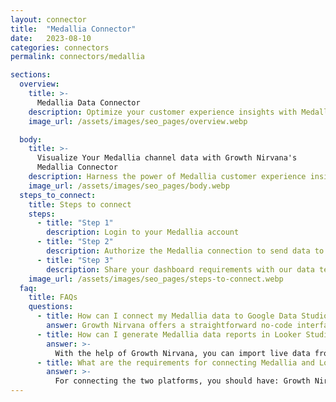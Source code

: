 ```yaml
---
layout: connector
title:  "Medallia Connector"
date:   2023-08-10
categories: connectors
permalink: connectors/medallia

sections:
  overview:
    title: >-
      Medallia Data Connector
    description: Optimize your customer experience insights with Medallia integration. Seamlessly merge customer feedback data from Medallia with Looker Studio's analytical capabilities, unlocking insights that drive customer satisfaction strategies, sentiment analysis, and operational excellence.
    image_url: /assets/images/seo_pages/overview.webp

  body:
    title: >-
      Visualize Your Medallia channel data with Growth Nirvana's
      Medallia Connector
    description: Harness the power of Medallia customer experience insights integrated into Looker Studio for strategic customer-centric decisions.
    image_url: /assets/images/seo_pages/body.webp
  steps_to_connect:
    title: Steps to connect
    steps:
      - title: "Step 1"
        description: Login to your Medallia account
      - title: "Step 2"
        description: Authorize the Medallia connection to send data to Growth Nirvana
      - title: "Step 3"
        description: Share your dashboard requirements with our data team. We will build the report for you.
    image_url: /assets/images/seo_pages/steps-to-connect.webp
  faq:
    title: FAQs
    questions:
      - title: How can I connect my Medallia data to Google Data Studio/Looker Studio?
        answer: Growth Nirvana offers a straightforward no-code interface to connect to Medallia data sources.
      - title: How can I generate Medallia data reports in Looker Studio?
        answer: >-
          With the help of Growth Nirvana, you can import live data from Medallia into Looker Studio. These data can be viewed in charts, tables, and dashboards to generate branded reports that can be shared instantly.
      - title: What are the requirements for connecting Medallia and Looker Studio?
        answer: >-
          For connecting the two platforms, you should have: Growth Nirvana Account and Medallia Ads Account
---
```

